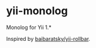 # yii-monolog
Monolog for Yii 1.*

Inspired by [baibaratsky/yii-rollbar](https://github.com/baibaratsky/yii-rollbar).
